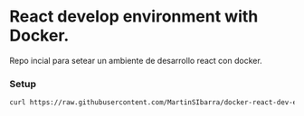 # React develop environment with Docker.

Repo incial para setear un ambiente de desarrollo react con docker.

### Setup 

```Bash
curl https://raw.githubusercontent.com/MartinSIbarra/docker-react-dev-env-2/master/setup | bash
```
